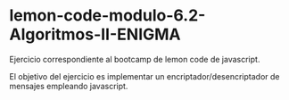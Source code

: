 # lemon-code-modulo-6.2-Algoritmos-II-ENIGMA
Ejercicio correspondiente al bootcamp de lemon code de javascript.

El objetivo del ejercicio  es implementar un encriptador/desencriptador de mensajes empleando javascript. 